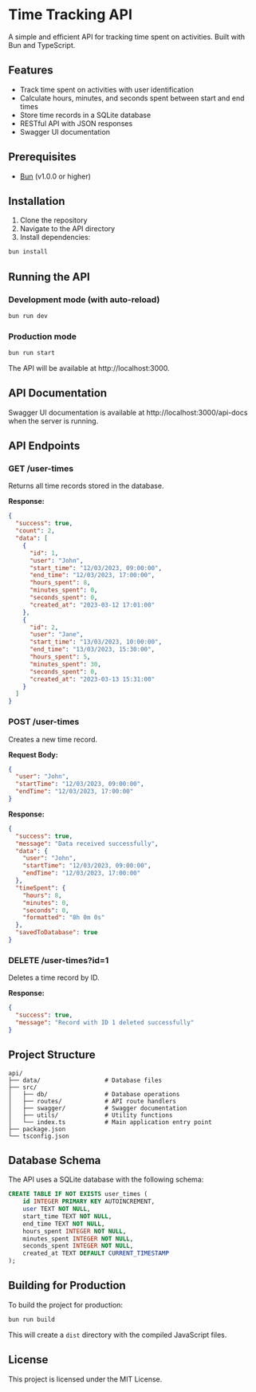 # Time Tracking API

A simple and efficient API for tracking time spent on activities. Built with Bun and TypeScript.

## Features

- Track time spent on activities with user identification
- Calculate hours, minutes, and seconds spent between start and end times
- Store time records in a SQLite database
- RESTful API with JSON responses
- Swagger UI documentation

## Prerequisites

- [Bun](https://bun.sh/) (v1.0.0 or higher)

## Installation

1. Clone the repository
2. Navigate to the API directory
3. Install dependencies:

```bash
bun install
```

## Running the API

### Development mode (with auto-reload)

```bash
bun run dev
```

### Production mode

```bash
bun run start
```

The API will be available at http://localhost:3000.

## API Documentation

Swagger UI documentation is available at http://localhost:3000/api-docs when the server is running.

## API Endpoints

### GET /user-times

Returns all time records stored in the database.

**Response:**

```json
{
  "success": true,
  "count": 2,
  "data": [
    {
      "id": 1,
      "user": "John",
      "start_time": "12/03/2023, 09:00:00",
      "end_time": "12/03/2023, 17:00:00",
      "hours_spent": 8,
      "minutes_spent": 0,
      "seconds_spent": 0,
      "created_at": "2023-03-12 17:01:00"
    },
    {
      "id": 2,
      "user": "Jane",
      "start_time": "13/03/2023, 10:00:00",
      "end_time": "13/03/2023, 15:30:00",
      "hours_spent": 5,
      "minutes_spent": 30,
      "seconds_spent": 0,
      "created_at": "2023-03-13 15:31:00"
    }
  ]
}
```

### POST /user-times

Creates a new time record.

**Request Body:**

```json
{
  "user": "John",
  "startTime": "12/03/2023, 09:00:00",
  "endTime": "12/03/2023, 17:00:00"
}
```

**Response:**

```json
{
  "success": true,
  "message": "Data received successfully",
  "data": {
    "user": "John",
    "startTime": "12/03/2023, 09:00:00",
    "endTime": "12/03/2023, 17:00:00"
  },
  "timeSpent": {
    "hours": 8,
    "minutes": 0,
    "seconds": 0,
    "formatted": "8h 0m 0s"
  },
  "savedToDatabase": true
}
```

### DELETE /user-times?id=1

Deletes a time record by ID.

**Response:**

```json
{
  "success": true,
  "message": "Record with ID 1 deleted successfully"
}
```

## Project Structure

```
api/
├── data/                  # Database files
├── src/
│   ├── db/                # Database operations
│   ├── routes/            # API route handlers
│   ├── swagger/           # Swagger documentation
│   ├── utils/             # Utility functions
│   └── index.ts           # Main application entry point
├── package.json
└── tsconfig.json
```

## Database Schema

The API uses a SQLite database with the following schema:

```sql
CREATE TABLE IF NOT EXISTS user_times (
    id INTEGER PRIMARY KEY AUTOINCREMENT,
    user TEXT NOT NULL,
    start_time TEXT NOT NULL,
    end_time TEXT NOT NULL,
    hours_spent INTEGER NOT NULL,
    minutes_spent INTEGER NOT NULL,
    seconds_spent INTEGER NOT NULL,
    created_at TEXT DEFAULT CURRENT_TIMESTAMP
);
```

## Building for Production

To build the project for production:

```bash
bun run build
```

This will create a `dist` directory with the compiled JavaScript files.

## License

This project is licensed under the MIT License.
